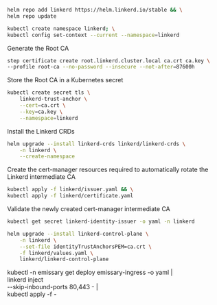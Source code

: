 ```bash
helm repo add linkerd https://helm.linkerd.io/stable && \
helm repo update
```

```bash
kubectl create namespace linkerd; \
kubectl config set-context --current --namespace=linkerd
```

Generate the Root CA
```bash
step certificate create root.linkerd.cluster.local ca.crt ca.key \
--profile root-ca --no-password --insecure --not-after=87600h
```

Store the Root CA in a Kubernetes secret
```bash
kubectl create secret tls \
    linkerd-trust-anchor \
    --cert=ca.crt \
    --key=ca.key \
    --namespace=linkerd
```

Install the Linkerd CRDs
```bash
helm upgrade --install linkerd-crds linkerd/linkerd-crds \
    -n linkerd \
    --create-namespace
```

Create the cert-manager resources required to automatically rotate the Linkerd intermediate CA
```bash
kubectl apply -f linkerd/issuer.yaml && \
kubectl apply -f linkerd/certificate.yaml
```

Validate the newly created cert-manager intermediate CA
```bash
kubectl get secret linkerd-identity-issuer -o yaml -n linkerd
```

```bash
helm upgrade --install linkerd-control-plane \
    -n linkerd \
    --set-file identityTrustAnchorsPEM=ca.crt \
    -f linkerd/values.yaml \
    linkerd/linkerd-control-plane
```


kubectl -n emissary get deploy emissary-ingress -o yaml | \
linkerd inject \
--skip-inbound-ports 80,443 - | \
kubectl apply -f -